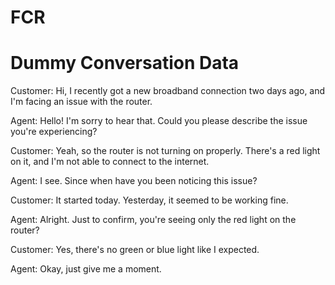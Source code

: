 # FCR


# Dummy Conversation Data

Customer: Hi, I recently got a new broadband connection two days ago, and I'm facing an issue with the router.

Agent: Hello! I'm sorry to hear that. Could you please describe the issue you're experiencing?

Customer: Yeah, so the router is not turning on properly. There's a red light on it, and I'm not able to connect to the internet.

Agent: I see. Since when have you been noticing this issue?

Customer: It started today. Yesterday, it seemed to be working fine.

Agent: Alright. Just to confirm, you're seeing only the red light on the router?

Customer: Yes, there's no green or blue light like I expected.

Agent: Okay, just give me a moment.